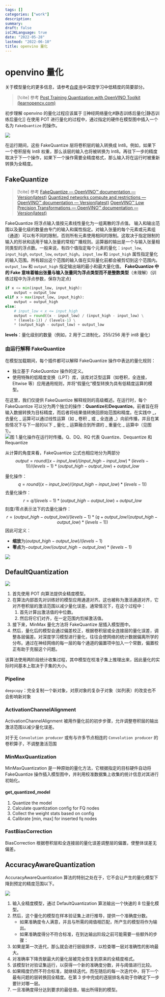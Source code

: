 ```yaml
---
tags: []
categories: ["work"]
description:
summary:
draft: false
isCJKLanguage: true
date: "2022-05-28"
lastmod: "2022-06-10"
title: openvino 量化
---
```


# openvino 量化

关于模型量化的更多信息，请参考[白皮书](https://www.intel.com/content/www/us/en/developer/articles/technical/lower-numerical-precision-deep-learning-inference-and-training.html)中深度学习中低精度的简要部分。

> [!cite] 参考
> [Post Training Quantization with OpenVINO Toolkit (learnopencv.com)](https://learnopencv.com/post-training-quantization-with-openvino-toolkit/)

初步理解 openvino 的量化过程应该属于 [[神经网络量化#静态训练后量化|静态训练后量化]]
在使用 POT 进行量化的过程中，通过指定的硬件在模型图中插入一个名为 `FakeQuantize` 的操作。

![](https://s2.loli.net/2022/06/06/f7MmEuhlHyz8aWD.png)

在运行期间，这些 FakeQuantize 层将卷积层的输入转换成 Int8。例如，如果下一个卷积层有 Int8 权重，那么该层的输入也将被转换为 Int8。再往下一步的精度取决于下一个操作，如果下一个操作需要全精度格式，那么输入将在运行时被重新转换为全精度。

## FakeQuantize

> [!cite] 参考
> [FakeQuantize — OpenVINO™ documentation — Version(latest)](https://docs.openvino.ai/latest/openvino_docs_ops_quantization_FakeQuantize_1.html)
> [Quantized networks compute and restrictions — OpenVINO™ documentation — Version(latest)](https://docs.openvino.ai/latest/openvino_docs_ie_plugin_dg_quantized_networks.html?highlight=fake%20quantize)
> [OpenVINO™ Low Precision Transformations — OpenVINO™ documentation — Version(latest)](https://docs.openvino.ai/latest/openvino_docs_OV_UG_lpt.html)

FakeQuantize 将浮点输入值按元素线性量化为一组离散的浮点值。
输入和输出范围以及量化级的数量由专门的输入和属性指定。对输入张量的每个元素或元素组（通道）可以有不同的限制，否则所有元素使用相同的限制。这取决于指定限制的输入的形状和适用于输入张量的常规广播规则。运算器的输出是一个与输入张量相同类型的浮点数。一般来说，有四个值指定每个元素的量化：`input_low`, `input_high`, `output_low`, `output_high`。`input_low` 和 `input_high` 属性指定量化的输入范围。所有超出这个范围的输入值在实际量化前都会被剪切到这个范围内。 `output_low` 和 `output_high` 指定输出端的最小和最大量化值。
**FakeQuantize 中的 Fake 意味着输出张量与输入张量同为浮点类型而不是整数类型**（未理解）(训练过程中为浮点参数，保存为定点)
```python
if x <= min(input_low, input_high):
    output = output_low
elif x > max(input_low, input_high):
    output = output_high
else:
    # input_low < x <= input_high
    output = round((x - input_low) / (input_high - input_low) \
    * (levels-1)) / (levels-1) \
    * (output_high - output_low) + output_low
```
**levels**：量化级别的数量（例如，2 用于二进制化，255/256 用于 int8 量化）

### 由运行解释 FakeQuantize

在模型加载期间，每个插件都可以解释 FakeQuantize 操作中表达的量化规则：

- 独立基于 _FakeQuantize_ 操作的定义。
- 使用特殊的低精度变换（LPT）库，该库对泛型运算（如卷积，全连接，Eltwise 等）应用通用规则，并将“假量化”模型转换为具有低精度运算的模型。

在这里，我们仅提供 FakeQuantize 解释规则的高级概述。在运行时，每个 FakeQuantize 可以分为两个独立的操作：**Quantize**和**Dequantize**。前者旨在将输入数据转换为目标精度，而后者将结果值转换回原始范围和精度。在实践中 _，去量化 _ 运算可以通过线性运算（如 _ 卷积 _ 或 _ 全连通 _）向前传播，并且在某些情况下与下一层的以下 _ 量化 _ 运算融合到所谓的 _ 重量化 _ 运算中（见图 1）。
![图 1.量化操作在运行时传播。Q、DQ、RQ 代表 Quantize、Dequantize 和 Requantize](https://s2.loli.net/2022/06/07/VCMoEedDriLIpJh.png)

从计算的角度来看，FakeQuantize 公式也相应地分为两部分
$$output = round((x - input\_low) / (input\_high - input\_low) * (levels-1)) / (levels-1) * (output\_high - output\_low) + output\_low$$

量化操作：$$q = round((x - input\_low) / (input\_high - input\_low) * (levels-1))$$
去量化操作：$$r = q / (levels-1) * (output\_high - output\_low) + output\_low$$
刻度/零点表示法下的去量化操作：$$r = (output\_high - output\_low) / (levels-1) * (q + output\_low / (output\_high - output\_low) * (levels-1))$$
因此可定义：
- **缩放**为$(output\_high - output\_low) / (levels-1)$
- **零点**为$-output\_low / (output\_high - output\_low) * (levels-1)$

![](https://s2.loli.net/2022/06/07/DlPGXa5Tp1AzwiM.png)

## DefaultQuantization

![](https://s2.loli.net/2022/06/05/YZVjWCxdXH9eBJR.png)
1. 首先使用 POT 向算法提供全精度模型。
2. 在算法内部首先对训练好的模型应用通道对齐。这也被称为激活通道对齐，它对齐卷积层的激活范围以减少量化误差。通常情况下，在这个过程中：
	1. 首先计算出激活值的中位数。
	2. 然后将它们对齐，在一定范围内剪掉激活值。
3. 接下来，MinMax 量化方法将 FakeQuantize 层插入模型图中。
4. 然后，量化后的模型会通过偏差校正，根据卷积层或全连接层的量化误差，调整各层偏差。对深度学习模型进行量化，往往会使网络的统计数据偏离所学的分布。通过在神经网络的每一层的每个通道的偏置项中加入一个常数，偏置校正有助于克服这个问题。

该算法使用两阶段统计收集过程，其中模型在校准子集上推理出来，因此量化的实际时间基本上取决于子集的大小。

### Pipeline

`deepcopy`：完全复制一个新对象，对原对象的复杂子对象（如列表）的改变也不会影响新对象

### ActivationChannelAlignment

ActivationChannelAlignment 被用作量化前的初步步骤，允许调整卷积层的输出激活范围以减少量化误差。

对于无 `Convolution producer` 或有与许多节点相连的 `Convolution producer` 的卷积算子，不调整激活范围

### MinMaxQuantization

MinMaxQuantization 是一种原始的量化方法，它根据指定的目标硬件自动将 FakeQuantize 操作插入模型图中，并利用校准数据集上收集的统计信息对其进行初始化。

#### get_quantized_model

1. Quantize the model
2. Calculate quantization config for FQ nodes
3. Collect the weight stats based on config
4. Calibrate \[min, max\] for inserted fq nodes

### FastBiasCorrection

BiasCorrection 根据卷积层和全连接层的量化误差调整层的偏置，使整体误差无偏差。

## AccuracyAwareQuantization

AccuracyAwareQuantization 算法的特别之处在于，它不会让产生的量化模型下降到预定的精度范围以下。

![](https://s2.loli.net/2022/06/05/Tb8tmgOl3EZwPjL.png)

1. 输入全精度模型，通过 DefaultQuantization 算法输出一个快速的 8 位量化模型。
2. 然后，这个量化的模型在样本验证集上进行推导，提供一个准确度分数。
	- 如果准确度令人满意，并且与所需的阈值相匹配，所产生的模型将作为输出。
	- 如果准确度得分不符合标准，在到达输出阶段之前可能需要一些额外的步骤：
3. 如果是第一次迭代，那么就会进行层级排序，以检查哪一层对准确性的影响最大。
4. 对准确率下降贡献最大的量化层被完全恢复到原来的全精度格式。
5. 该模型针对验证集运行，以获得一个新的准确度分数，并与阈值进行比较。
6. 如果精度仍然不符合标准，就继续迭代。而在随后的每一次迭代中，将下一个最有问题的层转换回全精度。在第 3 步中完成的逐层排名有助于你确定下一步要针对哪一层。
7. 一旦准确度得分达到要求的最低值，输出所得到的模型。
